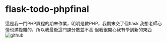 # flask-todo-phpfinal
這是我一門PHP課程的期末作業，明明是教PHP，我期末交了個flask
我想老師心情也滿複雜的，所以我最後這門課分數並不高
但我很開心我有學到新的東西
![github](https://user-images.githubusercontent.com/34878559/114419375-f2e76880-9be5-11eb-8d15-edb1ba216872.gif)
